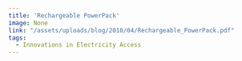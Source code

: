 ```yaml
---
title: 'Rechargeable PowerPack'
image: None
link: "/assets/uploads/blog/2010/04/Rechargeable_PowerPack.pdf"
tags:
  - Innovations in Electricity Access
---
```

